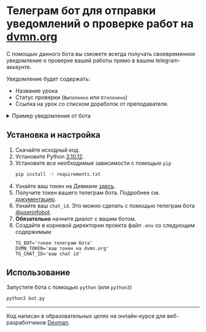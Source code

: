 # Телеграм бот для отправки уведомлений о проверке работ на [dvmn.org](https://dvmn.org/)

С помощью данного бота вы сможете всегда получать своевременное уведомление о проверке вашей работы прямо в вашем telegram-аккаунте.

Уведомление будет содержать:

* Название урока
* Статус проверки (`Выполнено` или `Отклонено`)
* Ссылка на урок со списком доработок от преподавателя.

<details>
  <summary>Пример уведомления от бота</summary>
  <img src="https://github.com/lypavel/dvmn-lessons-bot/assets/157053921/a04577b4-5043-425c-90d6-86559b54dbd8" alt="Пример уведомления от бота">
</details>


## Установка и настройка

1. Скачайте исходный код.
2. Установите Python [3.10.12](https://www.python.org/downloads/release/python-31012/).
3. Установите все необходимые зависимости с помощью `pip`
    ```sh
    pip install -r requirements.txt
    ```
4. Узнайте ваш токен на Девмане [здесь](https://dvmn.org/api/docs/).
5. Получите токен вашего телеграм бота. Подробнее см. [документацию](https://core.telegram.org/bots/tutorial).
6. Узнайте ваш `chat_id`. Это можно сделать с помощью телеграм бота [@userinfobot](https://telegram.me/userinfobot).
7. **Обязательно** начните диалог с вашим ботом.
8. Создайте в корневой директории проекта файл `.env` со следующим содержимым
    ```env
    TG_BOT='токен телеграм бота'
    DVMN_TOKEN='ваш токен на dvmn.org'
    TG_CHAT_ID='ваш chat id'
    ```

## Использование
Запустите бота с помощью `python` (или `python3`)

```sh
python3 bot.py
```

***
Код написан в образовательных целях на онлайн-курсе для веб-разработчиков [Devman](dvmn.org).
